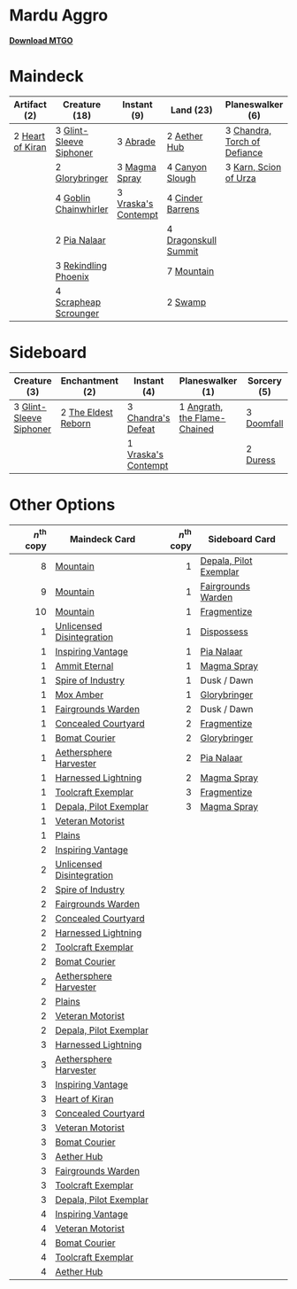 # Mardu Aggro

#### [Download MTGO](../collection/Mardu%20Aggro/Mardu%20Aggro.txt)
# Maindeck

|                                       Artifact (2)                                        |                                          Creature (18)                                           |                                         Instant (9)                                          |                                           Land (23)                                           |                                           Planeswalker (6)                                            |  Unknown (2)  |
|-------------------------------------------------------------------------------------------|--------------------------------------------------------------------------------------------------|----------------------------------------------------------------------------------------------|-----------------------------------------------------------------------------------------------|-------------------------------------------------------------------------------------------------------|---------------|
|2 [Heart of Kiran](http://gatherer.wizards.com/Pages/Card/Details.aspx?multiverseid=423820)|3 [Glint-Sleeve Siphoner](http://gatherer.wizards.com/Pages/Card/Details.aspx?multiverseid=423729)|3 [Abrade](http://gatherer.wizards.com/Pages/Card/Details.aspx?multiverseid=430772)           |2 [Aether Hub](http://gatherer.wizards.com/Pages/Card/Details.aspx?multiverseid=417815)        |3 [Chandra, Torch of Defiance](http://gatherer.wizards.com/Pages/Card/Details.aspx?multiverseid=417683)|2 Cut / Ribbons|
|                                                                                           |2 [Glorybringer](http://gatherer.wizards.com/Pages/Card/Details.aspx?multiverseid=426836)         |3 [Magma Spray](http://gatherer.wizards.com/Pages/Card/Details.aspx?multiverseid=None)        |4 [Canyon Slough](http://gatherer.wizards.com/Pages/Card/Details.aspx?multiverseid=426941)     |3 [Karn, Scion of Urza](http://gatherer.wizards.com/Pages/Card/Details.aspx?multiverseid=442889)       |               |
|                                                                                           |4 [Goblin Chainwhirler](http://gatherer.wizards.com/Pages/Card/Details.aspx?multiverseid=443017)  |3 [Vraska's Contempt](http://gatherer.wizards.com/Pages/Card/Details.aspx?multiverseid=435283)|4 [Cinder Barrens](http://gatherer.wizards.com/Pages/Card/Details.aspx?multiverseid=433173)    |                                                                                                       |               |
|                                                                                           |2 [Pia Nalaar](http://gatherer.wizards.com/Pages/Card/Details.aspx?multiverseid=417697)           |                                                                                              |4 [Dragonskull Summit](http://gatherer.wizards.com/Pages/Card/Details.aspx?multiverseid=420909)|                                                                                                       |               |
|                                                                                           |3 [Rekindling Phoenix](http://gatherer.wizards.com/Pages/Card/Details.aspx?multiverseid=439768)   |                                                                                              |7 [Mountain](http://gatherer.wizards.com/Pages/Card/Details.aspx?multiverseid=439604)          |                                                                                                       |               |
|                                                                                           |4 [Scrapheap Scrounger](http://gatherer.wizards.com/Pages/Card/Details.aspx?multiverseid=417804)  |                                                                                              |2 [Swamp](http://gatherer.wizards.com/Pages/Card/Details.aspx?multiverseid=439603)             |                                                                                                       |               |


# Sideboard

|                                           Creature (3)                                           |                                       Enchantment (2)                                        |                                         Instant (4)                                          |                                           Planeswalker (1)                                            |                                     Sorcery (5)                                     |
|--------------------------------------------------------------------------------------------------|----------------------------------------------------------------------------------------------|----------------------------------------------------------------------------------------------|-------------------------------------------------------------------------------------------------------|-------------------------------------------------------------------------------------|
|3 [Glint-Sleeve Siphoner](http://gatherer.wizards.com/Pages/Card/Details.aspx?multiverseid=423729)|2 [The Eldest Reborn](http://gatherer.wizards.com/Pages/Card/Details.aspx?multiverseid=442978)|3 [Chandra's Defeat](http://gatherer.wizards.com/Pages/Card/Details.aspx?multiverseid=430775) |1 [Angrath, the Flame-Chained](http://gatherer.wizards.com/Pages/Card/Details.aspx?multiverseid=439809)|3 [Doomfall](http://gatherer.wizards.com/Pages/Card/Details.aspx?multiverseid=430751)|
|                                                                                                  |                                                                                              |1 [Vraska's Contempt](http://gatherer.wizards.com/Pages/Card/Details.aspx?multiverseid=435283)|                                                                                                       |2 [Duress](http://gatherer.wizards.com/Pages/Card/Details.aspx?multiverseid=None)    |


# Other Options

|*n*<sup>th</sup> copy|                                           Maindeck Card                                            |*n*<sup>th</sup> copy|                                         Sideboard Card                                          |
|--------------------:|----------------------------------------------------------------------------------------------------|--------------------:|-------------------------------------------------------------------------------------------------|
|                    8|[Mountain](http://gatherer.wizards.com/Pages/Card/Details.aspx?multiverseid=439604)                 |                    1|[Depala, Pilot Exemplar](http://gatherer.wizards.com/Pages/Card/Details.aspx?multiverseid=417751)|
|                    9|[Mountain](http://gatherer.wizards.com/Pages/Card/Details.aspx?multiverseid=439604)                 |                    1|[Fairgrounds Warden](http://gatherer.wizards.com/Pages/Card/Details.aspx?multiverseid=417586)    |
|                   10|[Mountain](http://gatherer.wizards.com/Pages/Card/Details.aspx?multiverseid=439604)                 |                    1|[Fragmentize](http://gatherer.wizards.com/Pages/Card/Details.aspx?multiverseid=417587)           |
|                    1|[Unlicensed Disintegration](http://gatherer.wizards.com/Pages/Card/Details.aspx?multiverseid=417760)|                    1|[Dispossess](http://gatherer.wizards.com/Pages/Card/Details.aspx?multiverseid=426788)            |
|                    1|[Inspiring Vantage](http://gatherer.wizards.com/Pages/Card/Details.aspx?multiverseid=417819)        |                    1|[Pia Nalaar](http://gatherer.wizards.com/Pages/Card/Details.aspx?multiverseid=417697)            |
|                    1|[Ammit Eternal](http://gatherer.wizards.com/Pages/Card/Details.aspx?multiverseid=430746)            |                    1|[Magma Spray](http://gatherer.wizards.com/Pages/Card/Details.aspx?multiverseid=None)             |
|                    1|[Spire of Industry](http://gatherer.wizards.com/Pages/Card/Details.aspx?multiverseid=423851)        |                    1|Dusk / Dawn                                                                                      |
|                    1|[Mox Amber](http://gatherer.wizards.com/Pages/Card/Details.aspx?multiverseid=443112)                |                    1|[Glorybringer](http://gatherer.wizards.com/Pages/Card/Details.aspx?multiverseid=426836)          |
|                    1|[Fairgrounds Warden](http://gatherer.wizards.com/Pages/Card/Details.aspx?multiverseid=417586)       |                    2|Dusk / Dawn                                                                                      |
|                    1|[Concealed Courtyard](http://gatherer.wizards.com/Pages/Card/Details.aspx?multiverseid=417818)      |                    2|[Fragmentize](http://gatherer.wizards.com/Pages/Card/Details.aspx?multiverseid=417587)           |
|                    1|[Bomat Courier](http://gatherer.wizards.com/Pages/Card/Details.aspx?multiverseid=417772)            |                    2|[Glorybringer](http://gatherer.wizards.com/Pages/Card/Details.aspx?multiverseid=426836)          |
|                    1|[Aethersphere Harvester](http://gatherer.wizards.com/Pages/Card/Details.aspx?multiverseid=423809)   |                    2|[Pia Nalaar](http://gatherer.wizards.com/Pages/Card/Details.aspx?multiverseid=417697)            |
|                    1|[Harnessed Lightning](http://gatherer.wizards.com/Pages/Card/Details.aspx?multiverseid=417690)      |                    2|[Magma Spray](http://gatherer.wizards.com/Pages/Card/Details.aspx?multiverseid=None)             |
|                    1|[Toolcraft Exemplar](http://gatherer.wizards.com/Pages/Card/Details.aspx?multiverseid=417605)       |                    3|[Fragmentize](http://gatherer.wizards.com/Pages/Card/Details.aspx?multiverseid=417587)           |
|                    1|[Depala, Pilot Exemplar](http://gatherer.wizards.com/Pages/Card/Details.aspx?multiverseid=417751)   |                    3|[Magma Spray](http://gatherer.wizards.com/Pages/Card/Details.aspx?multiverseid=None)             |
|                    1|[Veteran Motorist](http://gatherer.wizards.com/Pages/Card/Details.aspx?multiverseid=417761)         |                     |                                                                                                 |
|                    1|[Plains](http://gatherer.wizards.com/Pages/Card/Details.aspx?multiverseid=439601)                   |                     |                                                                                                 |
|                    2|[Inspiring Vantage](http://gatherer.wizards.com/Pages/Card/Details.aspx?multiverseid=417819)        |                     |                                                                                                 |
|                    2|[Unlicensed Disintegration](http://gatherer.wizards.com/Pages/Card/Details.aspx?multiverseid=417760)|                     |                                                                                                 |
|                    2|[Spire of Industry](http://gatherer.wizards.com/Pages/Card/Details.aspx?multiverseid=423851)        |                     |                                                                                                 |
|                    2|[Fairgrounds Warden](http://gatherer.wizards.com/Pages/Card/Details.aspx?multiverseid=417586)       |                     |                                                                                                 |
|                    2|[Concealed Courtyard](http://gatherer.wizards.com/Pages/Card/Details.aspx?multiverseid=417818)      |                     |                                                                                                 |
|                    2|[Harnessed Lightning](http://gatherer.wizards.com/Pages/Card/Details.aspx?multiverseid=417690)      |                     |                                                                                                 |
|                    2|[Toolcraft Exemplar](http://gatherer.wizards.com/Pages/Card/Details.aspx?multiverseid=417605)       |                     |                                                                                                 |
|                    2|[Bomat Courier](http://gatherer.wizards.com/Pages/Card/Details.aspx?multiverseid=417772)            |                     |                                                                                                 |
|                    2|[Aethersphere Harvester](http://gatherer.wizards.com/Pages/Card/Details.aspx?multiverseid=423809)   |                     |                                                                                                 |
|                    2|[Plains](http://gatherer.wizards.com/Pages/Card/Details.aspx?multiverseid=439601)                   |                     |                                                                                                 |
|                    2|[Veteran Motorist](http://gatherer.wizards.com/Pages/Card/Details.aspx?multiverseid=417761)         |                     |                                                                                                 |
|                    2|[Depala, Pilot Exemplar](http://gatherer.wizards.com/Pages/Card/Details.aspx?multiverseid=417751)   |                     |                                                                                                 |
|                    3|[Harnessed Lightning](http://gatherer.wizards.com/Pages/Card/Details.aspx?multiverseid=417690)      |                     |                                                                                                 |
|                    3|[Aethersphere Harvester](http://gatherer.wizards.com/Pages/Card/Details.aspx?multiverseid=423809)   |                     |                                                                                                 |
|                    3|[Inspiring Vantage](http://gatherer.wizards.com/Pages/Card/Details.aspx?multiverseid=417819)        |                     |                                                                                                 |
|                    3|[Heart of Kiran](http://gatherer.wizards.com/Pages/Card/Details.aspx?multiverseid=423820)           |                     |                                                                                                 |
|                    3|[Concealed Courtyard](http://gatherer.wizards.com/Pages/Card/Details.aspx?multiverseid=417818)      |                     |                                                                                                 |
|                    3|[Veteran Motorist](http://gatherer.wizards.com/Pages/Card/Details.aspx?multiverseid=417761)         |                     |                                                                                                 |
|                    3|[Bomat Courier](http://gatherer.wizards.com/Pages/Card/Details.aspx?multiverseid=417772)            |                     |                                                                                                 |
|                    3|[Aether Hub](http://gatherer.wizards.com/Pages/Card/Details.aspx?multiverseid=417815)               |                     |                                                                                                 |
|                    3|[Fairgrounds Warden](http://gatherer.wizards.com/Pages/Card/Details.aspx?multiverseid=417586)       |                     |                                                                                                 |
|                    3|[Toolcraft Exemplar](http://gatherer.wizards.com/Pages/Card/Details.aspx?multiverseid=417605)       |                     |                                                                                                 |
|                    3|[Depala, Pilot Exemplar](http://gatherer.wizards.com/Pages/Card/Details.aspx?multiverseid=417751)   |                     |                                                                                                 |
|                    4|[Inspiring Vantage](http://gatherer.wizards.com/Pages/Card/Details.aspx?multiverseid=417819)        |                     |                                                                                                 |
|                    4|[Veteran Motorist](http://gatherer.wizards.com/Pages/Card/Details.aspx?multiverseid=417761)         |                     |                                                                                                 |
|                    4|[Bomat Courier](http://gatherer.wizards.com/Pages/Card/Details.aspx?multiverseid=417772)            |                     |                                                                                                 |
|                    4|[Toolcraft Exemplar](http://gatherer.wizards.com/Pages/Card/Details.aspx?multiverseid=417605)       |                     |                                                                                                 |
|                    4|[Aether Hub](http://gatherer.wizards.com/Pages/Card/Details.aspx?multiverseid=417815)               |                     |                                                                                                 |

